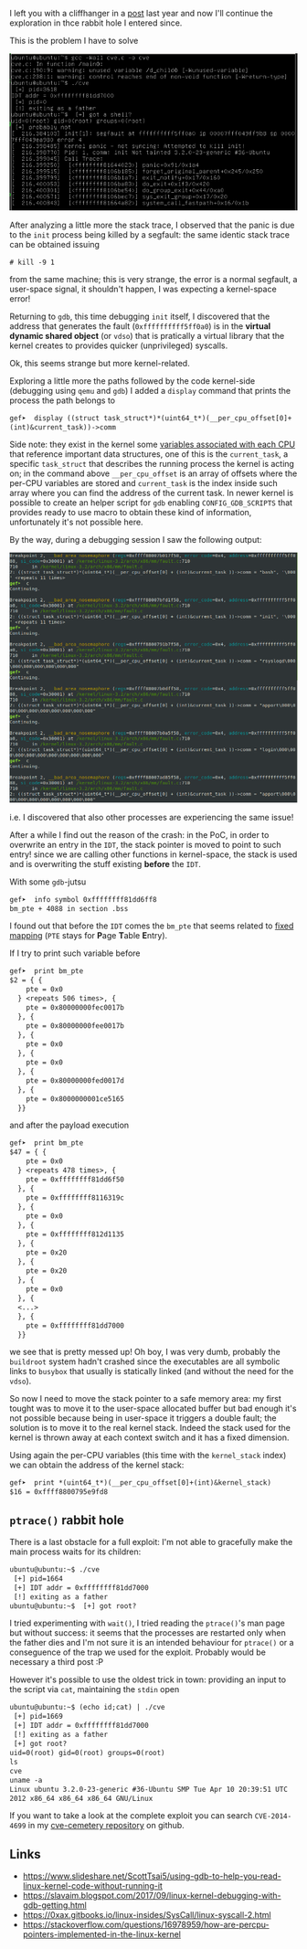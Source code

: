 <!--
.. title: Resurrect an old vulnerability: CVE-2014-4699, part 2
.. slug: cve-2014-4699-part2
.. date: 2019-08-15 00:00:00
.. tags: CVE,Linux,gdb,kernel
.. category: 
.. link: 
.. description: 
.. type: text
-->


I left you with a cliffhanger in a [post](link://slug/resurrect-cve-2014-4699) last year and now I'll continue
the exploration in thce rabbit hole I entered since.

<!-- TEASER_END -->

This is the problem I have to solve

![virtualbox panic](/images/virtualbox-crash.png)

After analyzing a little more the stack trace, I observed that the panic is due
to the ``init`` process being killed by a segfault: the same identic stack trace
can be obtained issuing

```
# kill -9 1
```

from the same machine; this is very strange, the error is a normal segfault, a user-space
signal, it shouldn't happen, I was expecting a kernel-space error!

Returning to ``gdb``, this time debugging ``init`` itself, I discovered that the
address that generates the fault (``0xffffffffff5ff0a0``) is in the **virtual dynamic shared object**
(or ``vdso``) that is pratically a virtual library that the kernel creates to provides
quicker (unprivileged) syscalls.

Ok, this seems strange but more kernel-related.

Exploring a little more the paths followed by the code kernel-side (debugging using
``qemu`` and ``gdb``) I added a ``display`` command that prints the process
the path belongs to

```
gef➤  display ((struct task_struct*)*(uint64_t*)(__per_cpu_offset[0]+(int)&current_task))->comm
```

Side note: they exist in the kernel some [variables associated with each CPU](https://0xax.gitbooks.io/linux-insides/Concepts/linux-cpu-1.html)
that reference
important data structures, one of this is the ``current_task``, a specific ``task_struct``
that describes the running process the kernel is acting on; in the command above ``__per_cpu_offset``
is an array of offsets where the per-CPU variables are stored and ``current_task`` is the index
inside such array where you can find the address of the current task. In newer kernel
is possible to create an helper script for ``gdb`` enabling ``CONFIG_GDB_SCRIPTS`` that
provides ready to use macro to obtain these kind of information,
unfortunately it's not possible here.

By the way, during a debugging session I saw the following output:

![dumping task_struct](/images/struct_task_display.png)

i.e. I discovered that also other processes are experiencing the same issue!

After a while I find out the reason of the crash: in the PoC, in order to overwrite
an entry in the ``IDT``, the stack pointer is moved to point to such entry! since
we are calling other functions in kernel-space, the stack is used and is overwriting
the stuff existing **before** the ``IDT``.

With some ``gdb``-jutsu

```
gef➤  info symbol 0xffffffff81dd6ff8
bm_pte + 4088 in section .bss
```

I found out that before the ``IDT`` comes the ``bm_pte`` that seems related to
[fixed mapping](https://0xax.gitbooks.io/linux-insides/content/MM/linux-mm-2.html)
 (``PTE`` stays for **P**age **T**able **E**ntry).

If I try to print such variable before

```
gef➤  print bm_pte
$2 = { {
    pte = 0x0
  } <repeats 506 times>, {
    pte = 0x80000000fec0017b
  }, {
    pte = 0x80000000fee0017b
  }, {
    pte = 0x0
  }, {
    pte = 0x0
  }, {
    pte = 0x80000000fed0017d
  }, {
    pte = 0x8000000001ce5165
  }}
```

and after the payload execution

```
gef➤  print bm_pte
$47 = { {
    pte = 0x0
  } <repeats 478 times>, {
    pte = 0xffffffff81dd6f50
  }, {
    pte = 0xffffffff8116319c
  }, {
    pte = 0x0
  }, {
    pte = 0xffffffff812d1135
  }, {
    pte = 0x20
  }, {
    pte = 0x20
  }, {
    pte = 0x0
  }, {
  <...>
  }, {
    pte = 0xffffffff81dd7000
  }}
```

we see that is pretty messed up! Oh boy, I was very dumb, probably the ``buildroot``
system hadn't crashed since the executables are all symbolic links to ``busybox``
that usually is statically linked (and without the need for the ``vdso``).

So now I need to move the stack pointer to a safe memory area: my first tought was
to move it to the user-space allocated buffer but bad enough it's not possible
because being in user-space it triggers a double fault; the solution is to
move it to the real kernel stack. Indeed the stack used for the kernel is
thrown away at each context switch and it has a fixed dimension.

Using again the per-CPU variables (this time with the ``kernel_stack`` index)
we can obtain the address of the kernel stack:

```
gef➤  print *(uint64_t*)(__per_cpu_offset[0]+(int)&kernel_stack)
$16 = 0xffff8800795e9fd8
```

## ``ptrace()`` rabbit hole

There is a last obstacle for a full exploit: I'm not able to gracefully make the main process waits for its
children:

```text
ubuntu@ubuntu:~$ ./cve 
 [+] pid=1664
 [+] IDT addr = 0xffffffff81dd7000
 [!] exiting as a father
ubuntu@ubuntu:~$  [+] got root?
```

I tried experimenting with ``wait()``, I tried reading the ``ptrace()``'s man page
but without success: it seems that the processes are restarted only when the father
dies and I'm not sure it is an intended behaviour for ``ptrace()`` or a conseguence
of the trap we used for the exploit. Probably would be necessary a third post :P

However it's possible to use the oldest trick in town: providing an input to
the script via ``cat``, maintaining the ``stdin`` open

```text
ubuntu@ubuntu:~$ (echo id;cat) | ./cve 
 [+] pid=1669
 [+] IDT addr = 0xffffffff81dd7000
 [!] exiting as a father
 [+] got root?
uid=0(root) gid=0(root) groups=0(root)
ls
cve 
uname -a
Linux ubuntu 3.2.0-23-generic #36-Ubuntu SMP Tue Apr 10 20:39:51 UTC 2012 x86_64 x86_64 x86_64 GNU/Linux
```

If you want to take a look at the complete exploit you can search ``CVE-2014-4699`` in my
[cve-cemetery repository](https://github.com/gipi/cve-cemetery) on github.

## Links

 - https://www.slideshare.net/ScottTsai5/using-gdb-to-help-you-read-linux-kernel-code-without-running-it
 - https://slavaim.blogspot.com/2017/09/linux-kernel-debugging-with-gdb-getting.html
 - https://0xax.gitbooks.io/linux-insides/SysCall/linux-syscall-2.html
 - https://stackoverflow.com/questions/16978959/how-are-percpu-pointers-implemented-in-the-linux-kernel
